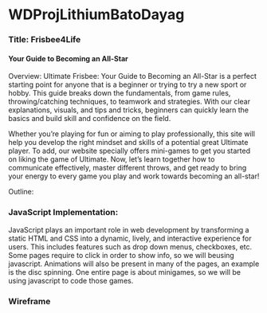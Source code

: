 # WDProjLithiumBatoDayag
<h3> Title: Frisbee4Life </h3>
<h4>Your Guide to Becoming an All-Star</h4>
Overview:
Ultimate Frisbee: Your Guide to Becoming an All-Star is a perfect starting point for anyone that is a beginner or trying to try a new sport or hobby. This guide breaks down the fundamentals, from game rules, throwing/catching techniques, to teamwork and strategies. With our clear explanations, visuals, and tips and tricks, beginners can quickly learn the basics and build skill and confidence on the field.
	
Whether you’re playing for fun or aiming to play professionally, this site will help you develop the right mindset and skills of a potential great Ultimate player. To add, our website specially offers mini-games to get you started on liking the game of Ultimate. Now, let’s learn together how to communicate effectively, master different throws, and get ready to bring your energy to every game you play and work towards becoming an all-star!

Outline:

<h3>JavaScript Implementation:</h3>
JavaScript plays an important role in web development by transforming a static HTML and CSS into a dynamic, lively, and interactive experience for users. This includes features such as drop down menus, checkboxes, etc. Some pages require to click in order to show info, so we will beusing javascript. Animations will also be present in many of the pages, an example is the disc spinning. One entire page is about minigames, so we will be using javascript to code those games.


<h3>Wireframe</h3>
